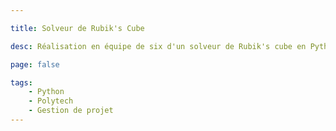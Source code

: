 ```yaml
---

title: Solveur de Rubik's Cube

desc: Réalisation en équipe de six d'un solveur de Rubik's cube en Python dans le cadre du cours Algorithmique et Programmation à Polytech Nantes. Le <a target="_blank" href="https://github.com/Togodumnus/Ragnulf" title="Github">code sur Github</a>.

page: false

tags:
    - Python
    - Polytech
    - Gestion de projet
---
```


